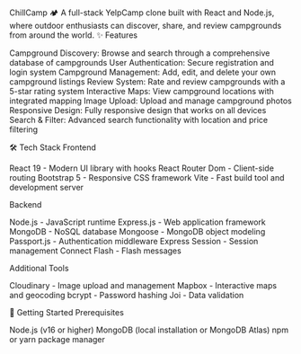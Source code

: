 ChillCamp 🏕️
A full-stack YelpCamp clone built with React and Node.js, where outdoor enthusiasts can discover, share, and review campgrounds from around the world.
✨ Features

Campground Discovery: Browse and search through a comprehensive database of campgrounds
User Authentication: Secure registration and login system
Campground Management: Add, edit, and delete your own campground listings
Review System: Rate and review campgrounds with a 5-star rating system
Interactive Maps: View campground locations with integrated mapping
Image Upload: Upload and manage campground photos
Responsive Design: Fully responsive design that works on all devices
Search & Filter: Advanced search functionality with location and price filtering

🛠️ Tech Stack
Frontend

React 19 - Modern UI library with hooks
React Router Dom - Client-side routing
Bootstrap 5 - Responsive CSS framework
Vite - Fast build tool and development server

Backend

Node.js - JavaScript runtime
Express.js - Web application framework
MongoDB - NoSQL database
Mongoose - MongoDB object modeling
Passport.js - Authentication middleware
Express Session - Session management
Connect Flash - Flash messages

Additional Tools

Cloudinary - Image upload and management
Mapbox - Interactive maps and geocoding
bcrypt - Password hashing
Joi - Data validation

🚀 Getting Started
Prerequisites

Node.js (v16 or higher)
MongoDB (local installation or MongoDB Atlas)
npm or yarn package manager